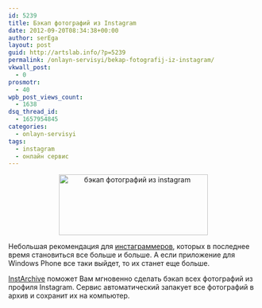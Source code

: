 ```yaml
---
id: 5239
title: Бэкап фотографий из Instagram
date: 2012-09-20T08:34:38+00:00
author: serEga
layout: post
guid: http://artslab.info/?p=5239
permalink: /onlayn-servisyi/bekap-fotografij-iz-instagram/
vkwall_post:
  - 0
prosmotr:
  - 40
wpb_post_views_count:
  - 1638
dsq_thread_id:
  - 1657954845
categories:
  - onlayn-servisyi
tags:
  - instagram
  - онлайн сервис
---
```

<center>
  <a href="{{site.img_cdn}}/instarchive_backup_foto_iz_instagram.png"><img src="{{site.img_cdn}}/instarchive_backup_foto_iz_instagram-300x122.png" alt="бэкап фотографий из instagram" title="instarchive_backup_foto_iz_instagram" width="300" height="122" class="aligncenter size-medium wp-image-5240" srcset="{{site.img_cdn}}/instarchive_backup_foto_iz_instagram-300x122.png 300w, {{site.img_cdn}}/instarchive_backup_foto_iz_instagram.png 882w" sizes="(max-width: 300px) 100vw, 300px" /></a>
</center>

Небольшая рекомендация для [инстаграммеров](http://artslab.info/prilozheniya-dlya-ipod-touchiphone/instagram-fotoset-dlya-vladeltsev-iphone-pereklichka/ "Instagram — Фотосеть для владельцев iPhone (перекличка)"), которых в последнее время становиться все больше и больше. А если приложение для Windows Phone все таки выйдет, то их станет еще больше.

[InstArchive](http://instarchive.recollect.com/) поможет Вам мгновенно сделать бэкап всех фотографий из профиля Instagram. Сервис автоматический запакует все фотографий в архив и сохранит их на компьютер.